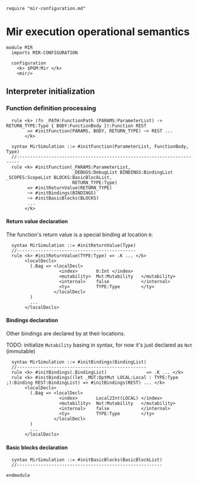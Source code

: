```k
require "mir-configuration.md"
```

Mir execution operational semantics
===================================

```k
module MIR
  imports MIR-CONFIGURATION

  configuration
    <k> $PGM:Mir </k>
    <mir/>
```


Interpreter initialization
--------------------------

### Function definition processing

```k
  rule <k> (fn _PATH:FunctionPath (PARAMS:ParameterList) -> RETURN_TYPE:Type { BODY:FunctionBody }):Function REST
        => #initFunction(PARAMS, BODY, RETURN_TYPE) ~> REST ...
       </k>

  syntax MirSimulation ::= #initFunction(ParameterList, FunctionBody, Type)
  //-----------------------------------------------------------------------
  rule <k> #initFunction(_PARAMS:ParameterList,
                         _DEBUGS:DebugList BINDINGS:BindingList _SCOPES:ScopeList BLOCKS:BasicBlockList,
                         RETURN_TYPE:Type)
        => #initReturnValue(RETURN_TYPE)
        ~> #initBindings(BINDINGS)
        ~> #initBasicBlocks(BLOCKS)
        ...
       </k>
```

#### Return value declaration

The function's return value is a special binding at location `0`:

```k
  syntax MirSimulation ::= #initReturnValue(Type)
  //---------------------------------------------
  rule <k> #initReturnValue(TYPE:Type) => .K ... </k>
       <localDecls>
         (.Bag => <localDecl>
                    <index>       0:Int </index>
                    <mutability>  Mut:Mutability   </mutability>
                    <internal>    false            </internal>
                    <ty>          TYPE:Type        </ty>
                  </localDecl>
         )
         ...
       </localDecls>
```

#### Bindings declaration

Other bindings are declared by at their locations.

TODO: initialize `Mutability` basing in syntax, for now it's just declared as `Not` (immutable)

```k
  syntax MirSimulation ::= #initBindings(BindingList)
  //-------------------------------------------------
  rule <k> #initBindings(.BindingList)               => .K ... </k>
  rule <k> #initBindings((let _MUT:OptMut LOCAL:Local : TYPE:Type ;):Binding REST:BindingList) => #initBindings(REST) ... </k>
       <localDecls>
         (.Bag => <localDecl>
                    <index>       Local2Int(LOCAL) </index>
                    <mutability>  Not:Mutability   </mutability>
                    <internal>    false            </internal>
                    <ty>          TYPE:Type        </ty>
                  </localDecl>
         )
         ...
       </localDecls>
```

#### Basic blocks declaration

```k
  syntax MirSimulation ::= #initBasicBlocks(BasicBlockList)
  //-------------------------------------------------------

```


```k
endmodule
```

